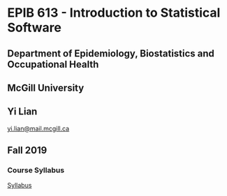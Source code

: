 # EPIB 613 - Introduction to Statistical Software
## Department of Epidemiology, Biostatistics and Occupational Health
## McGill University
## Yi Lian
yi.lian@mail.mcgill.ca

## Fall 2019
### Course Syllabus
[Syllabus](EPIB613_Syllabus_2019.pdf)
